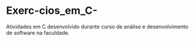 # Exerc-cios_em_C-
Atividades em C desenvolvido durante curso de análise e desenvolvimento de software na faculdade.  
